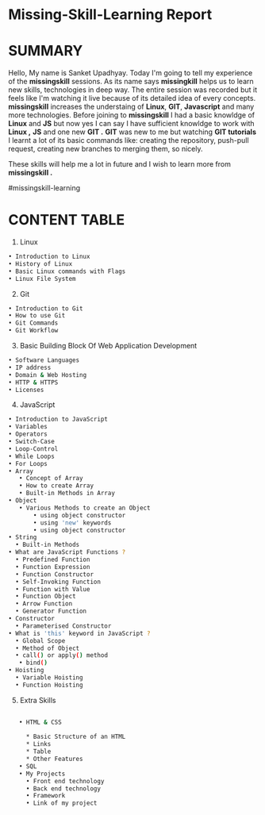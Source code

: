 <!--Heading-->
# Missing-Skill-Learning Report

<!--summary-->
# SUMMARY

Hello, My name is Sanket Upadhyay. Today I'm going to tell my experience of the __missingskill__ sessions. As its name says __missingkill__ helps us to learn new skills, technologies in deep way. The entire session was recorded but it feels like I'm watching it live because of its detailed idea of every concepts. 
__missingskill__ increases the understaing of __Linux__, __GIT__, __Javascript__ and many more technologies. Before joining to __missingskill__ I had a basic knowldge of __Linux__ and __JS__ but now yes I can say I have sufficient knowldge to work with __Linux ,__ __JS__ and one new __GIT .__
 __GIT__ was new to me but watching __GIT tutorials__ I learnt a lot of its basic commands like: creating the repository, push-pull request, creating new branches to merging them, so nicely.

These skills will help me a lot in future and I wish to learn more from __missingskill .__

#missingskill-learning

<!--index-->
# CONTENT TABLE

1. Linux
```bash
• Introduction to Linux
• History of Linux
• Basic Linux commands with Flags
• Linux File System 
```

2. Git
```bash
• Introduction to Git
• How to use Git
• Git Commands
• Git Workflow 
```

3.  Basic Building Block Of Web Application Development
```bash
• Software Languages
• IP address
• Domain & Web Hosting
• HTTP & HTTPS
• Licenses 
```

4. JavaScript
```bash
• Introduction to JavaScript
• Variables
• Operators
• Switch-Case
• Loop-Control
• While Loops
• For Loops
• Array
   • Concept of Array
   • How to create Array
   • Built-in Methods in Array
• Object
   • Various Methods to create an Object
       • using object constructor
       • using 'new' keywords
       • using object constructor 
• String
  • Built-in Methods
• What are JavaScript Functions ?
  • Predefined Function
  • Function Expression
  • Function Constructor
  • Self-Invoking Function
  • Function with Value
  • Function Object
  • Arrow Function
  • Generator Function
• Constructor
  • Parameterised Constructor
• What is 'this' keyword in JavaScript ?
  • Global Scope
  • Method of Object
  • call() or apply() method
   • bind() 
• Hoisting
  • Variable Hoisting
  • Function Hoisting

```

5.  Extra Skills
```bash
   
   • HTML & CSS
    
     * Basic Structure of an HTML
     * Links
     * Table
     * Other Features
   • SQL
   • My Projects
     • Front end technology
     • Back end technology
     • Framework
     • Link of my project
```